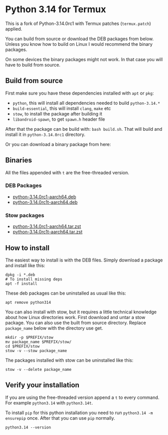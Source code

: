 # Python 3.14 for Termux

This is a fork of Python-3.14.0rc1 with Termux patches (`termux.patch`) applied.

You can build from source or download the DEB packages from below. Unless you know how to build on Linux I would recommend the binary packages.

On some devices the binary packages might not work. In that case you will have to build from source.

## Build from source

First make sure you have these dependencies installed with `apt` or `pkg`:

 - `python`, this will install all dependencies needed to build `python-3.14.*`
 - `build-essential`, this will install `clang`, `make` etc
 - `stow`, to install the package after building it
 - `libandroid-spawn`, to get `spawn.h` header file

After that the package can be build with: `bash build.sh`. That will build and install it in `python-3.14.0rc1` directory.

Or you can download a binary package from here:

## Binaries

All the files appended with `t` are the free-threaded version.

### DEB Packages

 - [python-3.14.0rc1-aarch64.deb](https://public.8018985.xyz/python-3.14.0rc1-aarch64.deb)
 - [python-3.14.0rc1t-aarch64.deb](https://public.8018985.xyz/python-3.14.0rc1t-aarch64.deb)

### Stow packages

 - [python-3.14.0rc1-aarch64.tar.zst](https://public.8018985.xyz/python-3.14.0rc1-aarch64.tar.zst)
 - [python-3.14.0rc1t-aarch64.tar.zst](https://public.8018985.xyz/python-3.14.0rc1t-aarch64.tar.zst)

## How to install

The easiest way to install is with the DEB files. Simply download a package and install like this:

```
dpkg -i *.deb
# To install missing deps
apt -f install
```

These deb packages can be uninstalled as usual like this:

```
apt remove python314
```

You can also install with stow, but it requires a little technical knowledge about how Linux directories work. First download and untar a stow package. You can also use the built from source directory. Replace `package_name` below with the directory use get.

```
mkdir -p $PREFIX/stow
mv package_name $PREFIX/stow/
cd $PREFIX/stow
stow -v --stow package_name
```

The packages installed with stow can be uninstalled like this:

```
stow -v --delete package_name
```

## Verify your installation

If you are using the free-threaded version append a `t` to every command. For example `python3.14` with `python3.14t`.

To install `pip` for this python installation you need to run `python3.14 -m ensurepip` once. After that you can use `pip` normally.

```
python3.14 --version
```
